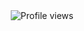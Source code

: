<div align="center">
  <img src="https://komarev.com/ghpvc/?username=JustYuuto&label=Profile%20views&color=0e75b6&style=for-the-badge" alt="Profile views" />
</div>
